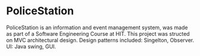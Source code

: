 # PoliceStation

PoliceStation is an information and event management system, was made as part of a Software Engineering Course at HIT.
This project was structed on MVC architectural design.
Design patterns included: Singelton, Observer.
UI: Java swing, GUI.
